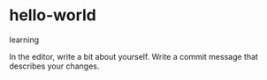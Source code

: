 # hello-world
learning

In the editor, write a bit about yourself.
Write a commit message that describes your changes.
